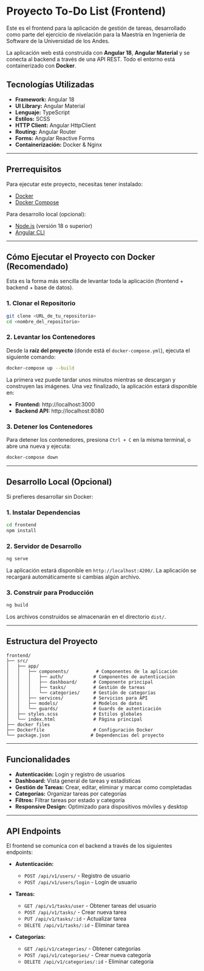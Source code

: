 # Proyecto To-Do List (Frontend)

Este es el frontend para la aplicación de gestión de tareas, desarrollado como parte del ejercicio de nivelación para la Maestría en Ingeniería de Software de la Universidad de los Andes.

La aplicación web está construida con **Angular 18**, **Angular Material** y se conecta al backend a través de una API REST. Todo el entorno está containerizado con **Docker**.

## Tecnologías Utilizadas
* **Framework:** Angular 18
* **UI Library:** Angular Material
* **Lenguaje:** TypeScript
* **Estilos:** SCSS
* **HTTP Client:** Angular HttpClient
* **Routing:** Angular Router
* **Forms:** Angular Reactive Forms
* **Containerización:** Docker & Nginx

---
## Prerrequisitos
Para ejecutar este proyecto, necesitas tener instalado:
* [Docker](https://www.docker.com/get-started)
* [Docker Compose](https://docs.docker.com/compose/install/)

Para desarrollo local (opcional):
* [Node.js](https://nodejs.org/) (versión 18 o superior)
* [Angular CLI](https://angular.dev/tools/cli)

---
## Cómo Ejecutar el Proyecto con Docker (Recomendado)

Esta es la forma más sencilla de levantar toda la aplicación (frontend + backend + base de datos).

### 1. Clonar el Repositorio
```bash
git clone <URL_de_tu_repositorio>
cd <nombre_del_repositorio>
```

### 2. Levantar los Contenedores
Desde la **raíz del proyecto** (donde está el `docker-compose.yml`), ejecuta el siguiente comando:
```bash
docker-compose up --build
```

La primera vez puede tardar unos minutos mientras se descargan y construyen las imágenes. Una vez finalizado, la aplicación estará disponible en:

* **Frontend:** http://localhost:3000
* **Backend API:** http://localhost:8080

### 3. Detener los Contenedores
Para detener los contenedores, presiona `Ctrl + C` en la misma terminal, o abre una nueva y ejecuta:
```bash
docker-compose down
```

---
## Desarrollo Local (Opcional)

Si prefieres desarrollar sin Docker:

### 1. Instalar Dependencias
```bash
cd frontend
npm install
```

### 2. Servidor de Desarrollo
```bash
ng serve
```

La aplicación estará disponible en `http://localhost:4200/`. La aplicación se recargará automáticamente si cambias algún archivo.

### 3. Construir para Producción
```bash
ng build
```

Los archivos construidos se almacenarán en el directorio `dist/`.

---
## Estructura del Proyecto

```
frontend/
├── src/
│   ├── app/
│   │   ├── components/          # Componentes de la aplicación
│   │   │   ├── auth/           # Componentes de autenticación
│   │   │   ├── dashboard/      # Componente principal
│   │   │   ├── tasks/          # Gestión de tareas
│   │   │   └── categories/     # Gestión de categorías
│   │   ├── services/           # Servicios para API
│   │   ├── models/             # Modelos de datos
│   │   └── guards/             # Guards de autenticación
│   ├── styles.scss             # Estilos globales
│   └── index.html              # Página principal
├── docker files
├── Dockerfile                  # Configuración Docker
└── package.json               # Dependencias del proyecto
```

---
## Funcionalidades

* **Autenticación:** Login y registro de usuarios
* **Dashboard:** Vista general de tareas y estadísticas
* **Gestión de Tareas:** Crear, editar, eliminar y marcar como completadas
* **Categorías:** Organizar tareas por categorías
* **Filtros:** Filtrar tareas por estado y categoría
* **Responsive Design:** Optimizado para dispositivos móviles y desktop

---
## API Endpoints

El frontend se comunica con el backend a través de los siguientes endpoints:

* **Autenticación:**
  - `POST /api/v1/users/` - Registro de usuario
  - `POST /api/v1/users/login` - Login de usuario

* **Tareas:**
  - `GET /api/v1/tasks/user` - Obtener tareas del usuario
  - `POST /api/v1/tasks/` - Crear nueva tarea
  - `PUT /api/v1/tasks/:id` - Actualizar tarea
  - `DELETE /api/v1/tasks/:id` - Eliminar tarea

* **Categorías:**
  - `GET /api/v1/categories/` - Obtener categorías
  - `POST /api/v1/categories/` - Crear nueva categoría
  - `DELETE /api/v1/categories/:id` - Eliminar categoría
